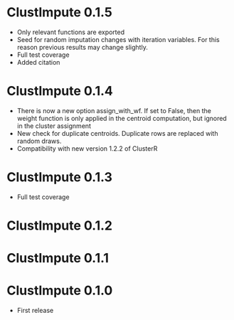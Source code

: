 # ClustImpute 0.1.5

* Only relevant functions are exported
* Seed for random imputation changes with iteration variables. For this reason previous results may change slightly.
* Full test coverage
* Added citation

# ClustImpute 0.1.4

* There is now a new option assign_with_wf. If set to False, then the weight function is only applied in the centroid computation, but ignored in the cluster assignment
* New check for duplicate centroids. Duplicate rows are replaced with random draws.
* Compatibility with new version 1.2.2 of ClusterR

# ClustImpute 0.1.3

* Full test coverage

# ClustImpute 0.1.2

# ClustImpute 0.1.1

# ClustImpute 0.1.0

* First release
